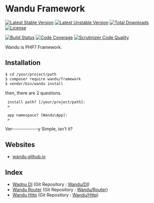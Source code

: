 Wandu Framework
===

[![Latest Stable Version](https://poser.pugx.org/wandu/framework/v/stable.svg)](https://packagist.org/packages/wandu/framework)
[![Latest Unstable Version](https://poser.pugx.org/wandu/framework/v/unstable.svg)](https://packagist.org/packages/wandu/framework)
[![Total Downloads](https://poser.pugx.org/wandu/framework/downloads.svg)](https://packagist.org/packages/wandu/framework)
[![License](https://poser.pugx.org/wandu/framework/license.svg)](https://packagist.org/packages/wandu/framework)

[![Build Status](https://img.shields.io/travis/Wandu/Framework/master.svg)](https://travis-ci.org/Wandu/Framework)
[![Code Coverage](https://scrutinizer-ci.com/g/Wandu/Framework/badges/coverage.png?b=master)](https://scrutinizer-ci.com/g/Wandu/Framework/?branch=master)
[![Scrutinizer Code Quality](https://scrutinizer-ci.com/g/Wandu/Framework/badges/quality-score.png?b=master)](https://scrutinizer-ci.com/g/Wandu/Framework/?branch=master)

Wandu is PHP7 Framework.

## Installation

```sh
$ cd /your/project/path
$ composer require wandu/framework
$ vendor/bin/wandu install
```

then, there are 2 questions.

```
 install path? [/your/project/path]:
 >

 app namespace? [Wandu\App]:
 >
```

Ver-------------y Simple, isn't it?

## Websites

- [wandu.github.io](https://wandu.github.io)

## Index

- [Wadnu DI](src/Wandu/DI) (Git Repository : [Wandu/DI](https://github.com/Wandu/DI))
- [Wandu Router](src/Wandu/Router) (Git Repository : [Wandu/Router](https://github.com/Wandu/Router))
- [Wandu Http](src/Wandu/Http) (Git Repository : [Wandu/Http](https://github.com/Wandu/Http))

